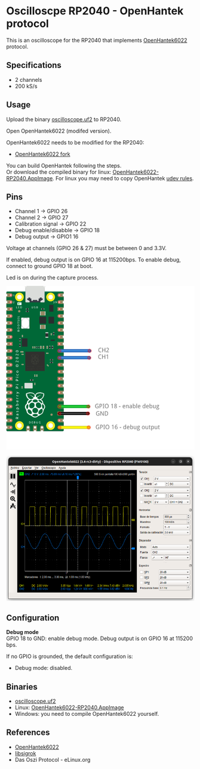 # Oscilloscpe RP2040 - OpenHantek protocol

This is an oscilloscope for the RP2040 that implements [OpenHantek6022](https://github.com/OpenHantek/OpenHantek6022) protocol.

## Specifications

- 2 channels
- 200 kS/s

## Usage

Upload the binary [oscilloscope.uf2](https://drive.google.com/file/d/11BkBbbuAzuO7nqTozGVK0Epi27-wBS4m/view?usp=drive_link) to RP2040.

Open OpenHantek6022 (modifed version).

OpenHantek6022 needs to be modified for the RP2040:

- [OpenHantek6022 fork](https://github.com/dgatf/OpenHantek6022)

You can build OpenHantek following the steps.  
Or download the compiled binary for linux: [OpenHantek6022-RP2040.AppImage](https://drive.google.com/file/d/1I9Y5-4aRr0rqPs-FJkVPN9S7YzMd2pfn/view?usp=sharing). For linux you may need to copy OpenHantek [udev rules](https://github.com/dgatf/OpenHantek6022/tree/main/utils).

## Pins

- Channel 1 -> GPIO 26
- Channel 2 -> GPIO 27
- Calibration signal -> GPIO 22
- Debug enable/disabble -> GPIO 18
- Debug output -> GPIO1 16

Voltage at channels (GPIO 26 & 27) must be between 0 and 3.3V.  

If enabled, debug output is on GPIO 16 at 115200bps. To enable debug, connect to ground GPIO 18 at boot.

Led is on during the capture process.

<p align="center"><img src="./images/circuit.png" width="600"><br>  

<p align="center"><img src="./images/openhantek.png" width="600"><br>  

## Configuration

__Debug mode__  
GPIO 18 to GND: enable debug mode. Debug output is on GPIO 16 at 115200 bps.

If no GPIO is grounded, the default configuration is:

- Debug mode: disabled.

## Binaries

- [oscilloscope.uf2](https://drive.google.com/file/d/11BkBbbuAzuO7nqTozGVK0Epi27-wBS4m/view?usp=drive_link)
- Linux: [OpenHantek6022-RP2040.AppImage](https://drive.google.com/file/d/1I9Y5-4aRr0rqPs-FJkVPN9S7YzMd2pfn/view?usp=sharing)
- Windows: you need to compile OpenHantek6022 yourself.

## References

- [OpenHantek6022](https://github.com/OpenHantek/OpenHantek6022)
- [libsigrok](https://github.com/sigrokproject/libsigrok)
- Das Oszi Protocol - eLinux.org
